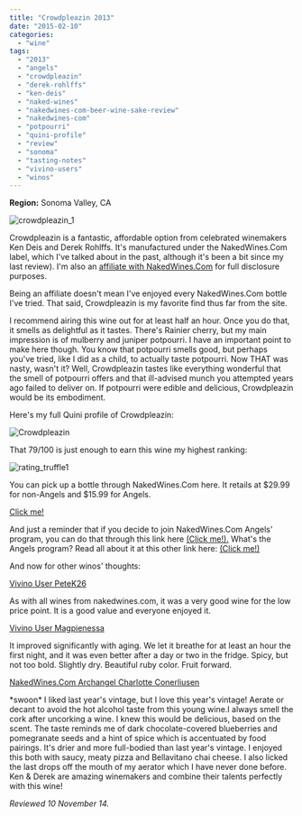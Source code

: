 ```yaml
---
title: "Crowdpleazin 2013"
date: "2015-02-10"
categories: 
  - "wine"
tags: 
  - "2013"
  - "angels"
  - "crowdpleazin"
  - "derek-rohlffs"
  - "ken-deis"
  - "naked-wines"
  - "nakedwines-com-beer-wine-sake-review"
  - "nakedwines-com"
  - "potpourri"
  - "quini-profile"
  - "review"
  - "sonoma"
  - "tasting-notes"
  - "vivino-users"
  - "winos"
---
```


**Region:** Sonoma Valley, CA

![crowdpleazin_1](http://s3.amazonaws.com/thegourmez-wpmedia/2015/01/crowdpleazin_1-333x500.jpg)

Crowdpleazin is a fantastic, affordable option from celebrated winemakers Ken Deis and Derek Rohlffs. It's manufactured under the NakedWines.Com label, which I've talked about in the past, although it's been a bit since my last review). I'm also an [affiliate with NakedWines.Com](https://thegourmez.com/blog/2014-09-18-naked-wines-advertising/) for full disclosure purposes.

Being an affiliate doesn't mean I've enjoyed every NakedWines.Com bottle I've tried. That said, Crowdpleazin is my favorite find thus far from the site.

I recommend airing this wine out for at least half an hour. Once you do that, it smells as delightful as it tastes. There's Rainier cherry, but my main impression is of mulberry and juniper potpourri. I have an important point to make here though. You know that potpourri smells good, but perhaps you've tried, like I did as a child, to actually taste potpourri. Now THAT was nasty, wasn't it? Well, Crowdpleazin tastes like everything wonderful that the smell of potpourri offers and that ill-advised munch you attempted years ago failed to deliver on. If potpourri were edible and delicious, Crowdpleazin would be its embodiment.

Here's my full Quini profile of Crowdpleazin:

![Crowdpleazin](http://s3.amazonaws.com/thegourmez-wpmedia/2015/01/Crowdpleazin-948x1024.jpg)

That 79/100 is just enough to earn this wine my highest ranking:

![rating_truffle1](http://s3.amazonaws.com/thegourmez-wpmedia/2009/02/rating_truffle1.gif)

You can pick up a bottle through NakedWines.Com here. It retails at $29.99 for non-Angels and $15.99 for Angels.

[Click me!](http://www.anrdoezrs.net/click-7608666-11748092?url=https://us.nakedwines.com/wines/ken-and-derek-zinfandel-sonoma-valley-2013.htm)

And just a reminder that if you decide to join NakedWines.Com Angels' program, you can do that through this link here [(Click me!).](/www.kqzyfj.com/click-7608666-11764379%22%20target=%22_top%22%3eclick%20away%20and%20sign%20up%20here!%3c/a%3e) What's the Angels program? Read all about it at this other link here: [(Click me!)](/www.rebeccagomezfarrell.com/2014/09/naked-wines-advertising/%22)

And now for other winos' thoughts:

[Vivino User PeteK26](http://www.cellartracker.com/wine.asp?iWine=1725101)

As with all wines from nakedwines.com, it was a very good wine for the low price point. It is a good value and everyone enjoyed it.

[Vivino User Magpienessa](http://www.cellartracker.com/wine.asp?iWine=1725101)

It improved significantly with aging. We let it breathe for at least an hour the first night, and it was even better after a day or two in the fridge. Spicy, but not too bold. Slightly dry. Beautiful ruby color. Fruit forward.

[NakedWines.Com Archangel Charlotte Conerliusen](https://us.nakedwines.com/wines/ken-and-derek-zinfandel-sonoma-valley-2013.htm)

\*swoon\* I liked last year's vintage, but I love this year's vintage! Aerate or decant to avoid the hot alcohol taste from this young wine.I always smell the cork after uncorking a wine. I knew this would be delicious, based on the scent. The taste reminds me of dark chocolate-covered blueberries and pomegranate seeds and a hint of spice which is accentuated by food pairings. It's drier and more full-bodied than last year's vintage. I enjoyed this both with saucy, meaty pizza and Bellavitano chai cheese. I also licked the last drops off the mouth of my aerator which I have never done before. Ken & Derek are amazing winemakers and combine their talents perfectly with this wine!

_Reviewed 10 November 14._
